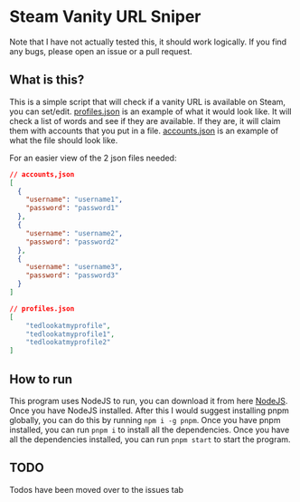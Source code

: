 # Steam Vanity URL Sniper

Note that I have not actually tested this, it should work logically. If you find any bugs, please open an issue or a pull request.

## What is this?

This is a simple script that will check if a vanity URL is available on Steam, you can set/edit. [profiles.json](./config//accounts.example.json) is an example of what it would look like. It will check a list of words and see if they are available. If they are, it will claim them with accounts that you put in a file. [accounts.json](./config/accounts.example.json) is an example of what the file should look like.

For an easier view of the 2 json files needed:

```json
// accounts,json
[
  {
    "username": "username1",
    "password": "password1"
  },
  {
    "username": "username2",
    "password": "password2"
  },
  {
    "username": "username3",
    "password": "password3"
  }
]
```

```json
// profiles.json
[
    "tedlookatmyprofile", 
    "tedlookatmyprofile1", 
    "tedlookatmyprofile2"
]

```

## How to run

This program uses NodeJS to run, you can download it from here [NodeJS](https://nodejs.org/en/). Once you have NodeJS installed. After this I would suggest installing pnpm globally, you can do this by running `npm i -g pnpm`. Once you have pnpm installed, you can run `pnpm i` to install all the dependencies. Once you have all the dependencies installed, you can run `pnpm start` to start the program.

## TODO

Todos have been moved over to the issues tab
